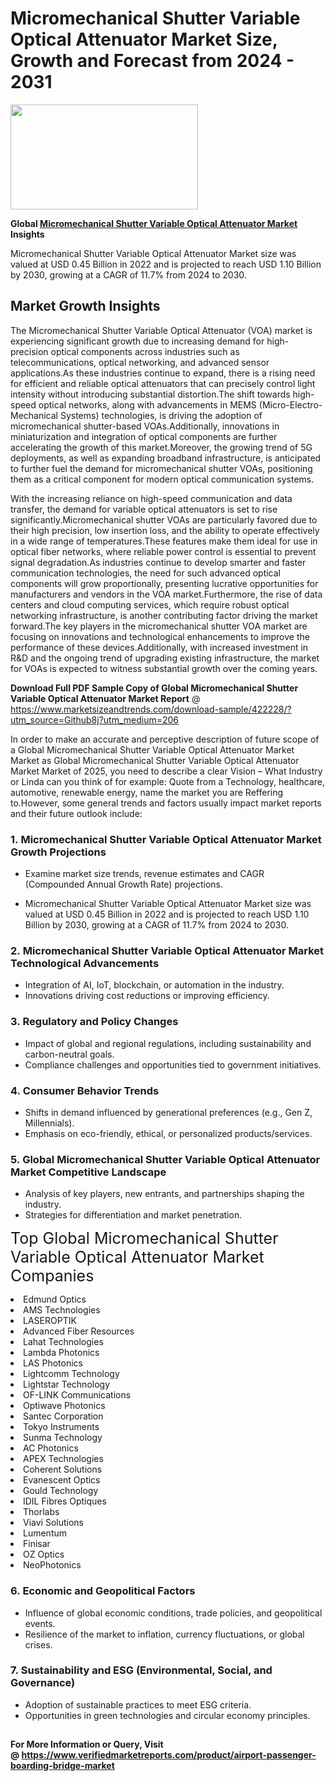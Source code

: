 <H1>Micromechanical Shutter Variable Optical Attenuator Market Size, Growth and Forecast from 2024 - 2031</H1><img class="aligncenter size-medium wp-image-584254" src="https://thirdeyenews.in/wp-content/uploads/2024/09/Global-Market-Research-300x168.jpeg" alt="" width="300" height="168" /><p><strong>Global&nbsp;<a href="https://www.marketsizeandtrends.com/download-sample/422228/?utm_source=Github8j?utm_medium=206">Micromechanical Shutter Variable Optical Attenuator Market</a> Insights</strong></p><p>Micromechanical Shutter Variable Optical Attenuator Market size was valued at USD 0.45 Billion in 2022 and is projected to reach USD 1.10 Billion by 2030, growing at a CAGR of 11.7% from 2024 to 2030.</p><p><h2>Market Growth Insights</h2> <p>The Micromechanical Shutter Variable Optical Attenuator (VOA) market is experiencing significant growth due to increasing demand for high-precision optical components across industries such as telecommunications, optical networking, and advanced sensor applications.As these industries continue to expand, there is a rising need for efficient and reliable optical attenuators that can precisely control light intensity without introducing substantial distortion.The shift towards high-speed optical networks, along with advancements in MEMS (Micro-Electro-Mechanical Systems) technologies, is driving the adoption of micromechanical shutter-based VOAs.Additionally, innovations in miniaturization and integration of optical components are further accelerating the growth of this market.Moreover, the growing trend of 5G deployments, as well as expanding broadband infrastructure, is anticipated to further fuel the demand for micromechanical shutter VOAs, positioning them as a critical component for modern optical communication systems.</p> <p>With the increasing reliance on high-speed communication and data transfer, the demand for variable optical attenuators is set to rise significantly.Micromechanical shutter VOAs are particularly favored due to their high precision, low insertion loss, and the ability to operate effectively in a wide range of temperatures.These features make them ideal for use in optical fiber networks, where reliable power control is essential to prevent signal degradation.As industries continue to develop smarter and faster communication technologies, the need for such advanced optical components will grow proportionally, presenting lucrative opportunities for manufacturers and vendors in the VOA market.Furthermore, the rise of data centers and cloud computing services, which require robust optical networking infrastructure, is another contributing factor driving the market forward.The key players in the micromechanical shutter VOA market are focusing on innovations and technological enhancements to improve the performance of these devices.Additionally, with increased investment in R&D and the ongoing trend of upgrading existing infrastructure, the market for VOAs is expected to witness substantial growth over the coming years.<p><span class=""><strong>Download Full PDF Sample Copy of Global Micromechanical Shutter Variable Optical Attenuator Market Report</strong> @ <a href="https://www.marketsizeandtrends.com/download-sample/422228/?utm_source=Github8j?utm_medium=206" target="_blank">https://www.marketsizeandtrends.com/download-sample/422228/?utm_source=Github8j?utm_medium=206</a></span></p><p>In order to make an accurate and perceptive description of future scope of a Global&nbsp;Micromechanical Shutter Variable Optical Attenuator Market Market as Global&nbsp;Micromechanical Shutter Variable Optical Attenuator Market Market of 2025, you need to describe a clear Vision &ndash; What Industry or Linda can you think of for example: Quote from a Technology, healthcare, automotive, renewable energy, name the market you are Reffering to.However, some general trends and factors usually impact market reports and their future outlook include:</p><h3>1.&nbsp;<strong>Micromechanical Shutter Variable Optical Attenuator Market Growth Projections</strong></h3><ul><li>Examine market size trends, revenue estimates and CAGR (Compounded Annual Growth Rate) projections.</li><li><p>Micromechanical Shutter Variable Optical Attenuator Market size was valued at USD 0.45 Billion in 2022 and is projected to reach USD 1.10 Billion by 2030, growing at a CAGR of 11.7% from 2024 to 2030.</p></li></ul><h3>2.&nbsp;<strong>Micromechanical Shutter Variable Optical Attenuator Market Technological Advancements</strong></h3><ul><li>Integration of AI, IoT, blockchain, or automation in the industry.</li><li>Innovations driving cost reductions or improving efficiency.</li></ul><h3>3.&nbsp;<strong>Regulatory and Policy Changes</strong></h3><ul><li>Impact of global and regional regulations, including sustainability and carbon-neutral goals.</li><li>Compliance challenges and opportunities tied to government initiatives.</li></ul><h3>4.&nbsp;<strong>Consumer Behavior Trends</strong></h3><ul><li>Shifts in demand influenced by generational preferences (e.g., Gen Z, Millennials).</li><li>Emphasis on eco-friendly, ethical, or personalized products/services.</li></ul><h3>5.&nbsp;<strong>Global Micromechanical Shutter Variable Optical Attenuator Market Competitive Landscape</strong></h3><ul><li>Analysis of key players, new entrants, and partnerships shaping the industry.</li><li>Strategies for differentiation and market penetration.</li></ul><p data-pm-slice="1 1 []"><span style="color: inherit; font-family: inherit; font-size: 25px;">Top Global Micromechanical Shutter Variable Optical Attenuator Market Companies</span></p><div class="" data-test-id=""><p><li>Edmund Optics</li><li> AMS Technologies</li><li> LASEROPTIK</li><li> Advanced Fiber Resources</li><li> Lahat Technologies</li><li> Lambda Photonics</li><li> LAS Photonics</li><li> Lightcomm Technology</li><li> Lightstar Technology</li><li> OF-LINK Communications</li><li> Optiwave Photonics</li><li> Santec Corporation</li><li> Tokyo Instruments</li><li> Sunma Technology</li><li> AC Photonics</li><li> APEX Technologies</li><li> Coherent Solutions</li><li> Evanescent Optics</li><li> Gould Technology</li><li> IDIL Fibres Optiques</li><li> Thorlabs</li><li> Viavi Solutions</li><li> Lumentum</li><li> Finisar</li><li> OZ Optics</li><li> NeoPhotonics</li></p></div><h3>6.&nbsp;<strong>Economic and Geopolitical Factors</strong></h3><ul><li>Influence of global economic conditions, trade policies, and geopolitical events.</li><li>Resilience of the market to inflation, currency fluctuations, or global crises.</li></ul><h3>7.&nbsp;<strong>Sustainability and ESG (Environmental, Social, and Governance)</strong></h3><ul><li>Adoption of sustainable practices to meet ESG criteria.</li><li>Opportunities in green technologies and circular economy principles.</li></ul><h2><strong style="font-size: 14px;">For More Information or Query, Visit @&nbsp;</strong><a style="background-color: #ffffff; font-size: 14px;" href="https://www.marketsizeandtrends.com/report/micromechanical-shutter-variable-optical-attenuator-market/" target="_blank">https://www.verifiedmarketreports.com/product/airport-passenger-boarding-bridge-market</a></h2>